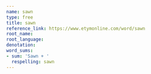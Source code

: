 ```yaml
---
name: sawn
type: free
title: sawn
reference_link: https://www.etymonline.com/word/sawn
root_name: 
root_language: 
denotation: 
word_sums:
- sum: 'Sawn + '
  respelling: sawn
---
```

